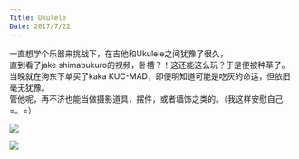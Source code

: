```yaml
---
Title: Ukulele
Date: 2017/7/22
---
```


一直想学个乐器来挑战下，在吉他和Ukulele之间犹豫了很久，  
直到看了jake shimabukuro的视频，卧槽？！这还能这么玩？于是便被种草了。  
当晚就在狗东下单买了kaka KUC-MAD，即便明知道可能是吃灰的命运，但依旧毫无犹豫。  
管他呢，再不济也能当做摄影道具，摆件，或者墙饰之类的。（我这样安慰自己=。=）

![](http://imglf.nosdn.127.net/img/UUcvQWZBZk9URHlpWHl5UmRMQkRPRU5aRHB5cVl6RnhNZWlaTnJLOXVjN1B0MUUxdTNXY0lnPT0.jpg?imageView&thumbnail=1680x0&quality=96&stripmeta=0&type=jpg)

![](http://imglf.nosdn.127.net/img/UUcvQWZBZk9URHlpWHl5UmRMQkRPTUo3WjFUMWxYNUdNUG15MWw0QUZtdURYNnFoQXg3QVR3PT0.jpg?imageView&thumbnail=1680x0&quality=96&stripmeta=0&type=jpg)